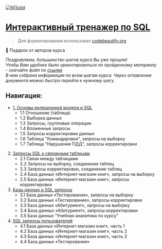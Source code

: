 [![N|Solid](https://upload.wikimedia.org/wikipedia/commons/4/42/Stepik_logotype.png)](https://stepik.org/)
# [Интерактивный тренажер по SQL](https://stepik.org/63054)
> Для форматирования использовал [codebeautify.org](https://codebeautify.org/sqlformatter#)

🔖 Подарок от авторов курса

*Поздравляем, большинство шагов курса Вы уже прошли!  
Чтобы Вам удобнее было ориентироваться по пройденному материалу - скачайте файл по [ссылке](https://stepik.org/media/attachments/course/63054/SQL.pdf)  
В нем собрана информация по всем шагам курса. Через оглавление документа можно быстро перейти к нужному шагу.*

## Навигация:

+ [1. Основы реляционной модели и SQL](/1.%20%D0%9E%D1%81%D0%BD%D0%BE%D0%B2%D1%8B%20%D1%80%D0%B5%D0%BB%D1%8F%D1%86%D0%B8%D0%BE%D0%BD%D0%BD%D0%BE%D0%B9%20%D0%BC%D0%BE%D0%B4%D0%B5%D0%BB%D0%B8%20%D0%B8%20SQL.md)
  + 1.1 Отношение (таблица)
  + 1.2 Выборка данных
  + 1.3 Запросы, групповые операции
  + 1.4 Вложенные запросы
  + 1.5 Запросы корректировки данных
  + 1.6 Таблица "Командировки", запросы на выборку
  + 1.7 Таблица "Нарушения ПДД", запросы корректировки
2. [Запросы SQL к связанным таблицам](/2.%20%D0%97%D0%B0%D0%BF%D1%80%D0%BE%D1%81%D1%8B%20SQL%20%D0%BA%20%D1%81%D0%B2%D1%8F%D0%B7%D0%B0%D0%BD%D0%BD%D1%8B%D0%BC%20%D1%82%D0%B0%D0%B1%D0%BB%D0%B8%D1%86%D0%B0%D0%BC.md)
   + 2.1 Связи между таблицами
   + 2.2 Запросы на выборку, соединение таблиц
   + 2.3 Запросы корректировки, соединение таблиц
   + 2.4 База данных «Интернет-магазин книг», запросы на выборку
   + 2.5 База данных «Интернет-магазин книг», запросы корректировки
3. [Базы данных и SQL запросы](/3.%20%D0%91%D0%B0%D0%B7%D1%8B%20%D0%B4%D0%B0%D0%BD%D0%BD%D1%8B%D1%85%20%D0%B8%20SQL%20%D0%B7%D0%B0%D0%BF%D1%80%D0%BE%D1%81%D1%8B.md)
   + 3.1 База данных «Тестирование», запросы на выборку
   + 3.2 База данных «Тестирование», запросы корректировки
   + 3.3 База данных «Абитуриент», запросы на выборку
   + 3.4 База данных «Абитуриент», запросы корректировки
   + 3.5 База данных "Учебная аналитика по курсу"
4. [SQL запросы пользователей](/4.%20SQL%20%D0%B7%D0%B0%D0%BF%D1%80%D0%BE%D1%81%D1%8B%20%D0%BF%D0%BE%D0%BB%D1%8C%D0%B7%D0%BE%D0%B2%D0%B0%D1%82%D0%B5%D0%BB%D0%B5%D0%B9.md)
   + 4.1 База данных «Интернет-магазин книг», часть 1
   + 4.2 База данных «Интернет-магазин книг», часть 2
   + 4.3 База данных «Интернет-магазин книг», часть 3
   + 4.4 База данных «Тестирование»

